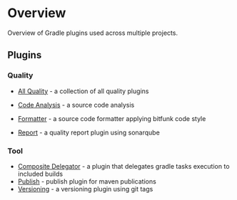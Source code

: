 # Overview

Overview of Gradle plugins used across multiple projects.

## Plugins

### Quality

- [All Quality](./quality/index.md) - a collection of all quality plugins

- [Code Analysis](./quality/code-analysis/index.md) - a source code analysis
- [Formatter](./quality/formatter/index.md) - a source code formatter applying bitfunk code style
- [Report](./quality/report/index.md) - a quality report plugin using sonarqube

### Tool

- [Composite Delegator](./tool/compositeDelegator/index.md) - a plugin that delegates gradle tasks execution to included builds
- [Publish](./tool/publish/index.md) - publish plugin for maven publications
- [Versioning](./tool/versioning/index.md) - a versioning plugin using git tags
